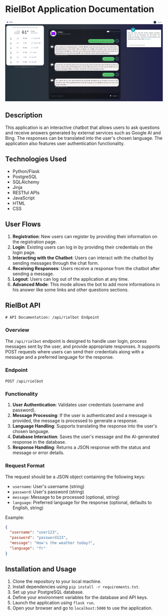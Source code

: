 # RielBot Application Documentation

![Rielbot](static/images/image.png)

## Description

This application is an interactive chatbot that allows users to ask questions and receive answers generated by external services such as Google AI and Bing. The responses can be translated into the user's chosen language. The application also features user authentication functionality.

## Technologies Used

- Python/Flask
- PostgreSQL
- SQLAlchemy
- Jinja
- RESTful APIs
- JavaScript
- HTML
- CSS

## User Flows

1. **Registration**: New users can register by providing their information on the registration page.
2. **Login**: Existing users can log in by providing their credentials on the login page.
3. **Interacting with the Chatbot**: Users can interact with the chatbot by sending messages through the chat form.
4. **Receiving Responses**: Users receive a response from the chatbot after sending a message.
5. **Logout**: Users can log out of the application at any time.
6. **Advanced Mode**: This mode allows the bot to add more informations in his answer like some links and other questions sections.

## RielBot API
    # API Documentation: /api/rielbot Endpoint

### Overview

The `/api/rielbot` endpoint is designed to handle user login, process messages sent by the user, and provide appropriate responses. It supports POST requests where users can send their credentials along with a message and a preferred language for the response.

### Endpoint

`POST /api/rielbot`

### Functionality

1. **User Authentication**: Validates user credentials (username and password).
2. **Message Processing**: If the user is authenticated and a message is provided, the message is processed to generate a response.
3. **Language Handling**: Supports translating the response into the user's chosen language.
4. **Database Interaction**: Saves the user's message and the AI-generated response in the database.
5. **Response Handling**: Returns a JSON response with the status and message or error details.

### Request Format

The request should be a JSON object containing the following keys:
- `username`: User's username (string)
- `password`: User's password (string)
- `message`: Message to be processed (optional, string)
- `language`: Preferred language for the response (optional, defaults to English, string)

Example:
```json
{
  "username": "user123",
  "password": "password123",
  "message": "How's the weather today?",
  "language": "fr"
}
```


## Installation and Usage

1. Clone the repository to your local machine.
2. Install dependencies using `pip install -r requirements.txt`.
3. Set up your PostgreSQL database.
4. Define your environment variables for the database and API keys.
5. Launch the application using `flask run`.
6. Open your browser and go to `localhost:5000` to use the application.
